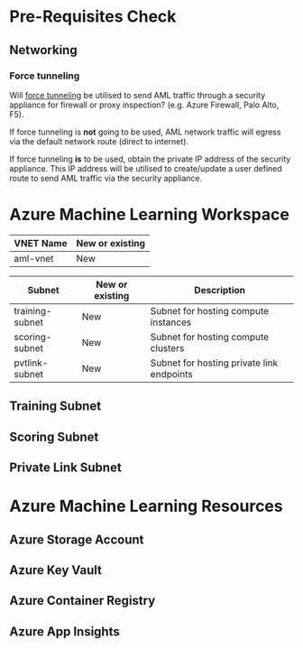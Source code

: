 # Pre-Requisites Check


## Networking

### Force tunneling

Will [force tunneling](https://docs.microsoft.com/en-us/azure/firewall/forced-tunneling) be utilised to send AML traffic through a security appliance for firewall or proxy inspection? (e.g. Azure Firewall, Palo Alto, F5). 

If force tunneling is **not** going to be used, AML network traffic will egress via the default network route (direct to internet).

If force tunneling **is** to be used, obtain the private IP address of the security appliance. This IP address will be utilised to create/update a user defined route to send AML traffic via the security appliance.






# Azure Machine Learning Workspace

| VNET Name | New or existing |
| --- | --- |
| aml-vnet | New |


| Subnet | New or existing | Description |
| --- | --- | --- |
| training-subnet | New | Subnet for hosting compute instances |
| scoring-subnet | New | Subnet for hosting compute clusters |
| pvtlink-subnet | New | Subnet for hosting private link endpoints |

## Training Subnet


## Scoring Subnet

## Private Link Subnet

# Azure Machine Learning Resources

## Azure Storage Account

## Azure Key Vault

## Azure Container Registry

## Azure App Insights

